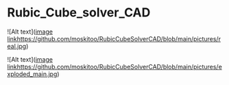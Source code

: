 # Rubic_Cube_solver_CAD

![Alt text]([image link](https://github.com/moskitoo/RubicCubeSolverCAD/blob/main/pictures/real.jpg)https://github.com/moskitoo/RubicCubeSolverCAD/blob/main/pictures/real.jpg)

![Alt text]([image link](https://github.com/moskitoo/RubicCubeSolverCAD/blob/main/pictures/exploded_main.jpg)https://github.com/moskitoo/RubicCubeSolverCAD/blob/main/pictures/exploded_main.jpg)
